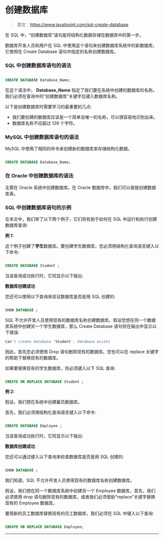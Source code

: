 # 创建数据库

> 原文：<https://www.javatpoint.com/sql-create-database>

在 SQL 中，“创建数据库”语句是将结构化数据存储在数据库中的第一步。

数据库开发人员和用户在 SQL 中使用这个语句来创建数据库系统中的新数据库。它使用在 Create Database 语句中指定的名称创建数据库。

### SQL 中创建数据库语句的语法

```sql

CREATE DATABASE Database_Name;

```

在这个语法中， **Database_Name** 指定了我们要在系统中创建的数据库的名称。我们必须在查询中的“创建数据库”关键字后键入数据库名称。

以下是创建数据库时需要学习的最重要的几点:

*   我们要创建的数据库应该是一个简单且唯一的名称，可以很容易地识别出来。
*   数据库名称不应超过 128 个字符。

### MySQL 中创建数据库语句的语法

MySQL 中使用了相同的命令来创建新的数据库来存储结构化数据。

```sql

CREATE DATABASE Database_Name;

```

### 在 Oracle 中创建数据库的语法

无需在 Oracle 系统中创建数据库。在 Oracle 数据库中，我们可以直接创建数据库表。

### SQL 中创建数据库语句的示例

在本文中，我们举了以下两个例子，它们将有助于如何在 SQL 中运行和执行创建数据库查询:

**例 1:**

这个例子创建了**学生**数据库。要创建学生数据库，您必须用结构化查询语言键入以下命令:

```sql

CREATE DATABASE Student ;

```

当该查询成功执行时，它将显示以下输出:

**数据库创建成功**

您还可以使用以下查询来验证数据库是否是用 SQL 创建的:

```sql

SHOW DATABASE ;

```

SQL 不允许开发人员使用现有的数据库名称创建数据库。假设您想在同一个数据库系统中创建另一个学生数据库，那么 Create Database 语句将在输出中显示以下错误:

```sql
Can't create database 'Student'; database exists

```

因此，首先您必须使用 Drop 语句删除现有的数据库。您也可以在 replace 关键字的帮助下替换现有的数据库。

如果要替换现有的学生数据库，则必须键入以下 SQL 查询:

```sql

CREATE OR REPLACE DATABASE Student ;

```

**例 2:**

假设，我们想在系统中创建雇员数据库。

首先，我们必须用结构化查询语言键入以下命令:

```sql

CREATE DATABASE Employee ;

```

当该查询成功执行时，它将显示以下输出:

**数据库创建成功**

您还可以通过键入以下查询来检查数据库是否是用 SQL 创建的:

```sql

SHOW DATABASE ;

```

我们知道，SQL 不允许开发人员使用现有的数据库名称创建数据库。

假设，我们想在同一个数据库系统中创建另一个 Employee 数据库，首先，我们必须使用 drop 语句删除现有的数据库，或者我们必须借助“replace”关键字替换现有的 Employee 数据库。

要用新的员工数据库替换现有的员工数据库，我们必须在 SQL 中键入以下查询:

```sql

CREATE OR REPLACE DATABASE Employee;

```

* * *